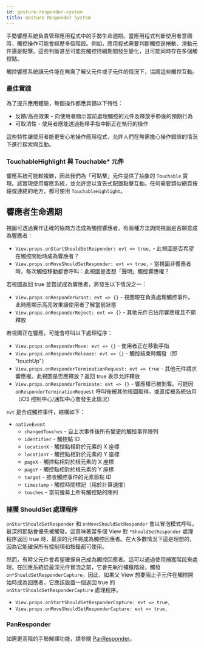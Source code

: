 ```yaml
---
id: gesture-responder-system
title: Gesture Responder System
---
```


手勢響應系統負責管理應用程式中的手勢生命週期。當應用程式判斷使用者意圖時，觸控操作可能會經歷多個階段。例如，應用程式需要判斷觸控是捲動、滑動元件還是點擊。這些判斷甚至可能在觸控持續期間發生變化，且可能同時存在多個觸控點。

觸控響應系統讓元件能在無需了解父元件或子元件的情況下，協調這些觸控互動。

### 最佳實踐

為了提升應用體驗，每個操作都應具備以下特性：

- 反饋/高亮效果 - 向使用者顯示當前處理觸控的元件及釋放手勢後的預期行為
- 可取消性 - 使用者應能透過拖移手指中斷正在執行的操作

這些特性讓使用者能更安心地操作應用程式，允許人們在無需擔心操作錯誤的情況下進行探索與互動。

### TouchableHighlight 與 Touchable* 元件

響應系統可能較複雜，因此我們為「可點擊」元件提供了抽象的 `Touchable` 實現。該實現使用響應系統，並允許您以宣告式配置點擊互動。任何需要類似網頁按鈕或連結的地方，都可使用 `TouchableHighlight`。

## 響應者生命週期

視圖可透過實作正確的協商方法成為觸控響應者。有兩種方法詢問視圖是否願意成為響應者：

- `View.props.onStartShouldSetResponder: evt => true,` - 此視圖是否希望在觸控開始時成為響應者？
- `View.props.onMoveShouldSetResponder: evt => true,` - 當視圖非響應者時，每次觸控移動都會呼叫：此視圖是否想「聲明」觸控響應權？

若視圖返回 true 並嘗試成為響應者，將發生以下情況之一：

- `View.props.onResponderGrant: evt => {}` - 視圖現在負責處理觸控事件。此時應顯示高亮效果讓使用者了解當前狀態
- `View.props.onResponderReject: evt => {}` - 其他元件已佔用響應權且不願釋放

若視圖正在響應，可能會呼叫以下處理程序：

- `View.props.onResponderMove: evt => {}` - 使用者正在移動手指
- `View.props.onResponderRelease: evt => {}` - 觸控結束時觸發（即 "touchUp"）
- `View.props.onResponderTerminationRequest: evt => true` - 其他元件請求響應權。此視圖是否應釋放？返回 true 表示允許釋放
- `View.props.onResponderTerminate: evt => {}` - 響應權已被剝奪。可能因 `onResponderTerminationRequest` 呼叫後被其他視圖取得，或直接被系統佔用（iOS 控制中心/通知中心會發生此情況）

`evt` 是合成觸控事件，結構如下：

- `nativeEvent`
  - `changedTouches` - 自上次事件後所有變更的觸控事件陣列
  - `identifier` - 觸控點 ID
  - `locationX` - 觸控點相對於元素的 X 座標
  - `locationY` - 觸控點相對於元素的 Y 座標
  - `pageX` - 觸控點相對於根元素的 X 座標
  - `pageY` - 觸控點相對於根元素的 Y 座標
  - `target` - 接收觸控事件的元素節點 ID
  - `timestamp` - 觸控時間標記（用於計算速度）
  - `touches` - 當前螢幕上所有觸控點的陣列

### 捕獲 ShouldSet 處理程序

`onStartShouldSetResponder` 和 `onMoveShouldSetResponder` 會以冒泡模式呼叫，最深的節點會優先被觸發。這意味著當多個 View 對 `*ShouldSetResponder` 處理程序返回 true 時，最深的元件將成為觸控回應者。在大多數情況下這是理想的，因為它能確保所有控制項和按鈕都可使用。

然而，有時父元件會希望確保自己成為觸控回應者。這可以通過使用捕獲階段來處理。在回應系統從最深元件冒泡之前，它會先執行捕獲階段，觸發 `on*ShouldSetResponderCapture`。因此，如果父 View 想要阻止子元件在觸控開始時成為回應者，它應該設置一個返回 true 的 `onStartShouldSetResponderCapture` 處理程序。

- `View.props.onStartShouldSetResponderCapture: evt => true,`
- `View.props.onMoveShouldSetResponderCapture: evt => true,`

### PanResponder

如需更高階的手勢解譯功能，請參閱 [PanResponder](panresponder.md)。